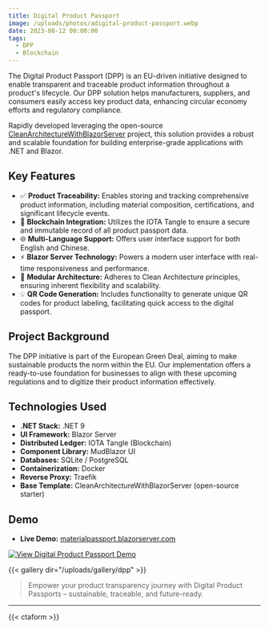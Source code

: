 ```yaml
---
title: Digital Product Passport
image: /uploads/photos/adigital-product-passport.webp
date: 2023-08-12 00:00:00
tags:
  - DPP
  - Blockchain
---
```


The Digital Product Passport (DPP) is an EU-driven initiative designed to enable transparent and traceable product information throughout a product's lifecycle. Our DPP solution helps manufacturers, suppliers, and consumers easily access key product data, enhancing circular economy efforts and regulatory compliance.

Rapidly developed leveraging the open-source [CleanArchitectureWithBlazorServer](https://github.com/neozhu/CleanArchitectureWithBlazorServer) project, this solution provides a robust and scalable foundation for building enterprise-grade applications with .NET and Blazor.

## Key Features

- ✅ **Product Traceability:** Enables storing and tracking comprehensive product information, including material composition, certifications, and significant lifecycle events.
- 🔐 **Blockchain Integration:** Utilizes the IOTA Tangle to ensure a secure and immutable record of all product passport data.
- 🌐 **Multi-Language Support:** Offers user interface support for both English and Chinese.
- ⚡ **Blazor Server Technology:** Powers a modern user interface with real-time responsiveness and performance.
- 🧩 **Modular Architecture:** Adheres to Clean Architecture principles, ensuring inherent flexibility and scalability.
- 💡 **QR Code Generation:** Includes functionality to generate unique QR codes for product labeling, facilitating quick access to the digital passport.

## Project Background

The DPP initiative is part of the European Green Deal, aiming to make sustainable products the norm within the EU. Our implementation offers a ready-to-use foundation for businesses to align with these upcoming regulations and to digitize their product information effectively.

## Technologies Used

- **.NET Stack:** .NET 9
- **UI Framework:** Blazor Server
- **Distributed Ledger:** IOTA Tangle (Blockchain)
- **Component Library:** MudBlazor UI
- **Databases:** SQLite / PostgreSQL
- **Containerization:** Docker
- **Reverse Proxy:** Traefik
- **Base Template:** CleanArchitectureWithBlazorServer (open-source starter)

## Demo 

- **Live Demo:** [materialpassport.blazorserver.com](https://materialpassport.blazorserver.com/)

[![View Digital Product Passport Demo](/uploads/photos/dpp/01.png)](/uploads/photos/dpp/01.png)

{{< gallery dir="/uploads/gallery/dpp" >}}

> Empower your product transparency journey with Digital Product Passports – sustainable, traceable, and future-ready.

---

{{< ctaform >}}